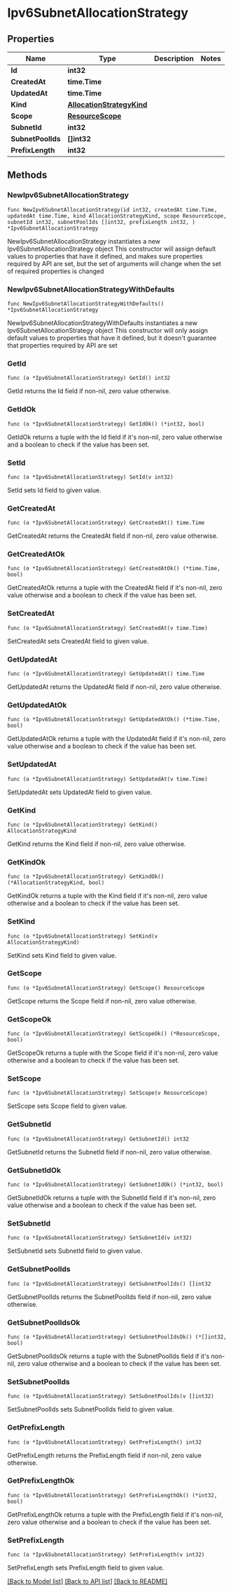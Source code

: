 # Ipv6SubnetAllocationStrategy

## Properties

Name | Type | Description | Notes
------------ | ------------- | ------------- | -------------
**Id** | **int32** |  | 
**CreatedAt** | **time.Time** |  | 
**UpdatedAt** | **time.Time** |  | 
**Kind** | [**AllocationStrategyKind**](AllocationStrategyKind.md) |  | 
**Scope** | [**ResourceScope**](ResourceScope.md) |  | 
**SubnetId** | **int32** |  | 
**SubnetPoolIds** | **[]int32** |  | 
**PrefixLength** | **int32** |  | 

## Methods

### NewIpv6SubnetAllocationStrategy

`func NewIpv6SubnetAllocationStrategy(id int32, createdAt time.Time, updatedAt time.Time, kind AllocationStrategyKind, scope ResourceScope, subnetId int32, subnetPoolIds []int32, prefixLength int32, ) *Ipv6SubnetAllocationStrategy`

NewIpv6SubnetAllocationStrategy instantiates a new Ipv6SubnetAllocationStrategy object
This constructor will assign default values to properties that have it defined,
and makes sure properties required by API are set, but the set of arguments
will change when the set of required properties is changed

### NewIpv6SubnetAllocationStrategyWithDefaults

`func NewIpv6SubnetAllocationStrategyWithDefaults() *Ipv6SubnetAllocationStrategy`

NewIpv6SubnetAllocationStrategyWithDefaults instantiates a new Ipv6SubnetAllocationStrategy object
This constructor will only assign default values to properties that have it defined,
but it doesn't guarantee that properties required by API are set

### GetId

`func (o *Ipv6SubnetAllocationStrategy) GetId() int32`

GetId returns the Id field if non-nil, zero value otherwise.

### GetIdOk

`func (o *Ipv6SubnetAllocationStrategy) GetIdOk() (*int32, bool)`

GetIdOk returns a tuple with the Id field if it's non-nil, zero value otherwise
and a boolean to check if the value has been set.

### SetId

`func (o *Ipv6SubnetAllocationStrategy) SetId(v int32)`

SetId sets Id field to given value.


### GetCreatedAt

`func (o *Ipv6SubnetAllocationStrategy) GetCreatedAt() time.Time`

GetCreatedAt returns the CreatedAt field if non-nil, zero value otherwise.

### GetCreatedAtOk

`func (o *Ipv6SubnetAllocationStrategy) GetCreatedAtOk() (*time.Time, bool)`

GetCreatedAtOk returns a tuple with the CreatedAt field if it's non-nil, zero value otherwise
and a boolean to check if the value has been set.

### SetCreatedAt

`func (o *Ipv6SubnetAllocationStrategy) SetCreatedAt(v time.Time)`

SetCreatedAt sets CreatedAt field to given value.


### GetUpdatedAt

`func (o *Ipv6SubnetAllocationStrategy) GetUpdatedAt() time.Time`

GetUpdatedAt returns the UpdatedAt field if non-nil, zero value otherwise.

### GetUpdatedAtOk

`func (o *Ipv6SubnetAllocationStrategy) GetUpdatedAtOk() (*time.Time, bool)`

GetUpdatedAtOk returns a tuple with the UpdatedAt field if it's non-nil, zero value otherwise
and a boolean to check if the value has been set.

### SetUpdatedAt

`func (o *Ipv6SubnetAllocationStrategy) SetUpdatedAt(v time.Time)`

SetUpdatedAt sets UpdatedAt field to given value.


### GetKind

`func (o *Ipv6SubnetAllocationStrategy) GetKind() AllocationStrategyKind`

GetKind returns the Kind field if non-nil, zero value otherwise.

### GetKindOk

`func (o *Ipv6SubnetAllocationStrategy) GetKindOk() (*AllocationStrategyKind, bool)`

GetKindOk returns a tuple with the Kind field if it's non-nil, zero value otherwise
and a boolean to check if the value has been set.

### SetKind

`func (o *Ipv6SubnetAllocationStrategy) SetKind(v AllocationStrategyKind)`

SetKind sets Kind field to given value.


### GetScope

`func (o *Ipv6SubnetAllocationStrategy) GetScope() ResourceScope`

GetScope returns the Scope field if non-nil, zero value otherwise.

### GetScopeOk

`func (o *Ipv6SubnetAllocationStrategy) GetScopeOk() (*ResourceScope, bool)`

GetScopeOk returns a tuple with the Scope field if it's non-nil, zero value otherwise
and a boolean to check if the value has been set.

### SetScope

`func (o *Ipv6SubnetAllocationStrategy) SetScope(v ResourceScope)`

SetScope sets Scope field to given value.


### GetSubnetId

`func (o *Ipv6SubnetAllocationStrategy) GetSubnetId() int32`

GetSubnetId returns the SubnetId field if non-nil, zero value otherwise.

### GetSubnetIdOk

`func (o *Ipv6SubnetAllocationStrategy) GetSubnetIdOk() (*int32, bool)`

GetSubnetIdOk returns a tuple with the SubnetId field if it's non-nil, zero value otherwise
and a boolean to check if the value has been set.

### SetSubnetId

`func (o *Ipv6SubnetAllocationStrategy) SetSubnetId(v int32)`

SetSubnetId sets SubnetId field to given value.


### GetSubnetPoolIds

`func (o *Ipv6SubnetAllocationStrategy) GetSubnetPoolIds() []int32`

GetSubnetPoolIds returns the SubnetPoolIds field if non-nil, zero value otherwise.

### GetSubnetPoolIdsOk

`func (o *Ipv6SubnetAllocationStrategy) GetSubnetPoolIdsOk() (*[]int32, bool)`

GetSubnetPoolIdsOk returns a tuple with the SubnetPoolIds field if it's non-nil, zero value otherwise
and a boolean to check if the value has been set.

### SetSubnetPoolIds

`func (o *Ipv6SubnetAllocationStrategy) SetSubnetPoolIds(v []int32)`

SetSubnetPoolIds sets SubnetPoolIds field to given value.


### GetPrefixLength

`func (o *Ipv6SubnetAllocationStrategy) GetPrefixLength() int32`

GetPrefixLength returns the PrefixLength field if non-nil, zero value otherwise.

### GetPrefixLengthOk

`func (o *Ipv6SubnetAllocationStrategy) GetPrefixLengthOk() (*int32, bool)`

GetPrefixLengthOk returns a tuple with the PrefixLength field if it's non-nil, zero value otherwise
and a boolean to check if the value has been set.

### SetPrefixLength

`func (o *Ipv6SubnetAllocationStrategy) SetPrefixLength(v int32)`

SetPrefixLength sets PrefixLength field to given value.



[[Back to Model list]](../README.md#documentation-for-models) [[Back to API list]](../README.md#documentation-for-api-endpoints) [[Back to README]](../README.md)


